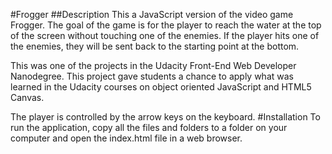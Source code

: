 #Frogger
##Description
This a JavaScript version of the video game Frogger. The goal of the game is for the
player to reach the water at the top of the screen without touching one of the enemies.
If the player hits one of the enemies, they will be sent back to the starting
point at the bottom.

This was one of the projects in the Udacity Front-End Web Developer Nanodegree. This
project gave students a chance to apply what was learned in the Udacity courses on object
oriented JavaScript and HTML5 Canvas.

The player is controlled by the arrow keys on the keyboard.
#Installation
To run the application, copy all the files and folders to a folder on your computer and
open the index.html file in a web browser.